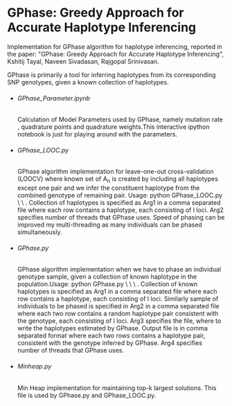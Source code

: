 GPhase: Greedy Approach for Accurate Haplotype Inferencing
==================

Implementation for GPhase algorithm for haplotype inferencing, reported in the paper: "GPhase: Greedy Approach for Accurate Haplotype Inferencing", Kshitij Tayal, Naveen Sivadasan, Rajgopal Srinivasan.

GPhase is primarily a tool for inferring haplotypes from its corresponding SNP genotypes, given a known collection of haplotypes.

- <h6>GPhase_Parameter.ipynb</h6>Calculation of Model Parameters used by GPhase, namely mutation rate , quadrature points and quadrature weights.This interactive ipython notebook is just for playing around with the parameters. 

- <h6>GPhase_LOOC.py</h6>  GPhase algorithm implementation for leave-one-out cross-validation (LOOCV) where known set of A<sub>n</sub> is created by including all haplotypes except one pair and we infer the constituent haplotype from the combined genotype of remaining pair. Usage: python GPhase_LOOC.py \<arg1\> \<arg2\> . Collection of haplotypes is specified as Arg1 in a comma separated file where each row contains a haplotype, each consisting of l loci. Arg2 specifies number of threads that GPhase uses. Speed of phasing can be improved my multi-threading as many individuals can be phased simultaneously. 

- <h6>GPhase.py</h6>  GPhase algorithm implementation when we have to phase an individual genotype sample, given a collection of known haplotype in the population.Usage: python GPhase.py \<arg1\> \<arg2\> \<arg3\> . Collection of known haplotypes is specified as Arg1 in a comma separated file where each row contains a haplotype, each consisting of l loci. Similarly sample of individuals to be phased is specified in Arg2 in a comma separated file where each two row contains a random haplotype pair consistent with the genotype, each consisting of l loci. Arg3 specifies the file, where to write the haplotypes estimated by GPhase. Output file is in comma separated format where each two rows contains a haplotype pair, consistent with the genotype inferred by GPhase. Arg4 specifies number of threads that GPhase uses.

- <h6>Minheap.py</h6>  Min Heap implementation for maintaining top-k largest solutions. This file is used by GPhase.py and GPhase_LOOC.py.
